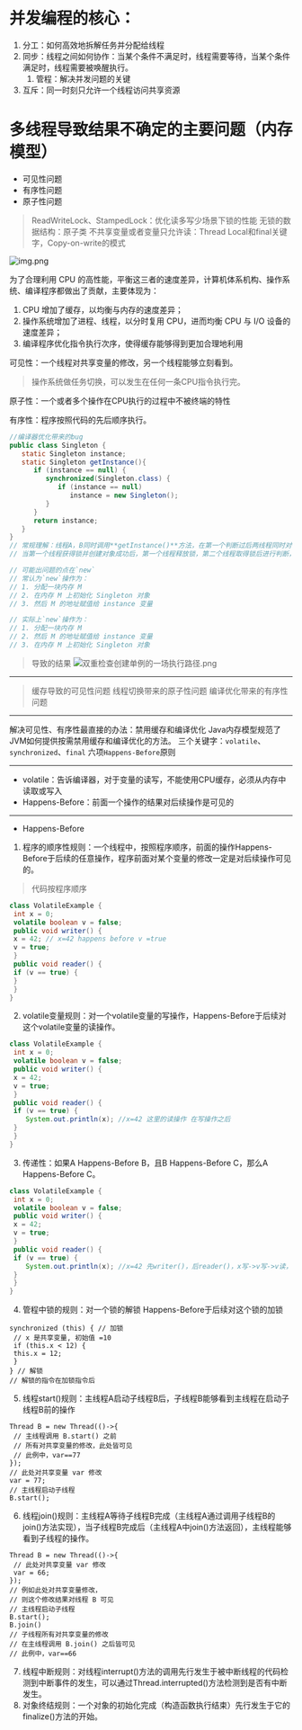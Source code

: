 # 并发编程的核心：
1. 分工：如何高效地拆解任务并分配给线程
2. 同步：线程之间如何协作：当某个条件不满足时，线程需要等待，当某个条件满足时，线程需要被唤醒执行。
   1. 管程：解决并发问题的关键
3. 互斥：同一时刻只允许一个线程访问共享资源

# 多线程导致结果不确定的主要问题（内存模型）
- 可见性问题
- 有序性问题
- 原子性问题

> ReadWriteLock、StampedLock：优化读多写少场景下锁的性能
> 无锁的数据结构：原子类
> 不共享变量或者变量只允许读：Thread Local和final关键字，Copy-on-write的模式

![img.png](img.png)

为了合理利用 CPU 的高性能，平衡这三者的速度差异，计算机体系机构、操作系统、编译程序都做出了贡献，主要体现为：
1. CPU 增加了缓存，以均衡与内存的速度差异；
2. 操作系统增加了进程、线程，以分时复用 CPU，进而均衡 CPU 与 I/O 设备的速度差异；
3. 编译程序优化指令执行次序，使得缓存能够得到更加合理地利用

可见性：一个线程对共享变量的修改，另一个线程能够立刻看到。

> 操作系统做任务切换，可以发生在任何一条CPU指令执行完。

原子性：一个或者多个操作在CPU执行的过程中不被终端的特性

有序性：程序按照代码的先后顺序执行。
```java
//编译器优化带来的bug
public class Singleton {
   static Singleton instance;
   static Singleton getInstance(){
      if (instance == null) {
         synchronized(Singleton.class) {
            if (instance == null)
               instance = new Singleton();
         }
      }
      return instance;
   }
}
// 常规理解：线程A，B同时调用**getInstance()**方法，在第一个判断过后两线程同时对**Singleton.class**加锁，而`JVM`保证只有一个线程加锁成功，另一个线程会处于等待状态, 
// 当第一个线程获得锁并创建对象成功后，第一个线程释放锁，第二个线程取得锁后进行判断，发现对象已创建，结束逻辑，释放锁。

// 可能出问题的点在`new`
// 常认为`new`操作为：
// 1. 分配一块内存 M
// 2. 在内存 M 上初始化 Singleton 对象
// 3. 然后 M 的地址赋值给 instance 变量

// 实际上`new`操作为：
// 1. 分配一块内存 M
// 2. 然后 M 的地址赋值给 instance 变量
// 3. 在内存 M 上初始化 Singleton 对象
```
> 导致的结果
> ![双重检查创建单例的一场执行路径.png](img/双重检查创建单例的一场执行路径.png)

--- 
> 缓存导致的可见性问题
> 线程切换带来的原子性问题
> 编译优化带来的有序性问题

---
解决可见性、有序性最直接的办法：禁用缓存和编译优化
Java内存模型规范了JVM如何提供按需禁用缓存和编译优化的方法。
三个关键字：`volatile`、`synchronized`、`final`
六项`Happens-Before`原则

---
- volatile：告诉编译器，对于变量的读写，不能使用CPU缓存，必须从内存中读取或写入
- Happens-Before：前面一个操作的结果对后续操作是可见的
---
- Happens-Before
1. 程序的顺序性规则：一个线程中，按照程序顺序，前面的操作Happens-Before于后续的任意操作，程序前面对某个变量的修改一定是对后续操作可见的。
> 代码按程序顺序
```java
class VolatileExample {
 int x = 0;
 volatile boolean v = false;
 public void writer() {
 x = 42; // x=42 happens before v =true
 v = true; 
 }
 public void reader() {
 if (v == true) {
 }
 }
}
```
2. volatile变量规则：对一个volatile变量的写操作，Happens-Before于后续对这个volatile变量的读操作。
```java
class VolatileExample {
 int x = 0;
 volatile boolean v = false;
 public void writer() {
 x = 42; 
 v = true; 
 }
 public void reader() {
 if (v == true) {
    System.out.println(x); //x=42 这里的读操作 在写操作之后
 }
 }
}
```
3. 传递性：如果A Happens-Before B，且B Happens-Before C，那么A Happens-Before C。
```java
class VolatileExample {
 int x = 0;
 volatile boolean v = false;
 public void writer() {
 x = 42; 
 v = true; 
 }
 public void reader() {
 if (v == true) {
    System.out.println(x); //x=42 先writer()，后reader()，x写->v写->v读，传递依赖
 }
 }
}
```
4. 管程中锁的规则：对一个锁的解锁 Happens-Before于后续对这个锁的加锁
```
synchronized (this) { // 加锁
 // x 是共享变量, 初始值 =10
 if (this.x < 12) {
 this.x = 12;
 }
} // 解锁
// 解锁的指令在加锁指令后
```
5. 线程start()规则：主线程A启动子线程B后，子线程B能够看到主线程在启动子线程B前的操作
```
Thread B = new Thread(()->{
 // 主线程调用 B.start() 之前
 // 所有对共享变量的修改，此处皆可见
 // 此例中，var==77
});
// 此处对共享变量 var 修改
var = 77;
// 主线程启动子线程
B.start();
```
6. 线程join()规则：主线程A等待子线程B完成（主线程A通过调用子线程B的join()方法实现），当子线程B完成后（主线程A中join()方法返回），主线程能够看到子线程的操作。
```
Thread B = new Thread(()->{
 // 此处对共享变量 var 修改
 var = 66;
});
// 例如此处对共享变量修改，
// 则这个修改结果对线程 B 可见
// 主线程启动子线程
B.start();
B.join()
// 子线程所有对共享变量的修改
// 在主线程调用 B.join() 之后皆可见
// 此例中，var==66
```
7. 线程中断规则：对线程interrupt()方法的调用先行发生于被中断线程的代码检测到中断事件的发生，可以通过Thread.interrupted()方法检测到是否有中断发生。
8. 对象终结规则：一个对象的初始化完成（构造函数执行结束）先行发生于它的finalize()方法的开始。